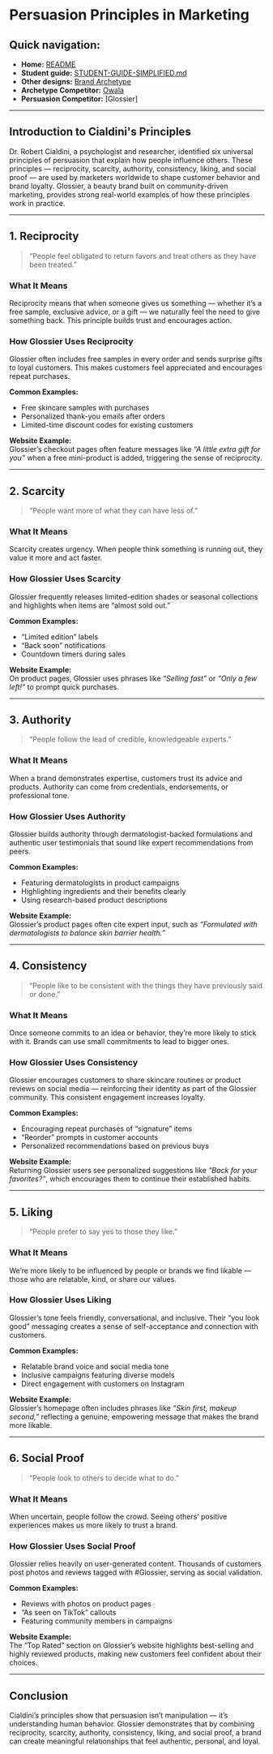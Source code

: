 # Persuasion Principles in Marketing

## Quick navigation:
- **Home:** [README](README.md)
- **Student guide:** [STUDENT-GUIDE-SIMPLIFIED.md](STUDENT-GUIDE-SIMPLIFIED.md)
- **Other designs:** [Brand Archetype](archetype.md)
- **Archetype Competitor:** [Owala](owala.md)
- **Persuasion Competitor:** [Glossier]

---

## Introduction to Cialdini's Principles

Dr. Robert Cialdini, a psychologist and researcher, identified six universal principles of persuasion that explain how people influence others. These principles — reciprocity, scarcity, authority, consistency, liking, and social proof — are used by marketers worldwide to shape customer behavior and brand loyalty. Glossier, a beauty brand built on community-driven marketing, provides strong real-world examples of how these principles work in practice.

---

## 1. Reciprocity

> “People feel obligated to return favors and treat others as they have been treated.”

### What It Means
Reciprocity means that when someone gives us something — whether it’s a free sample, exclusive advice, or a gift — we naturally feel the need to give something back. This principle builds trust and encourages action.

### How Glossier Uses Reciprocity
Glossier often includes free samples in every order and sends surprise gifts to loyal customers. This makes customers feel appreciated and encourages repeat purchases.

**Common Examples:**
- Free skincare samples with purchases  
- Personalized thank-you emails after orders  
- Limited-time discount codes for existing customers  

**Website Example:**  
Glossier’s checkout pages often feature messages like *“A little extra gift for you”* when a free mini-product is added, triggering the sense of reciprocity.

---

## 2. Scarcity

> “People want more of what they can have less of.”

### What It Means
Scarcity creates urgency. When people think something is running out, they value it more and act faster.

### How Glossier Uses Scarcity
Glossier frequently releases limited-edition shades or seasonal collections and highlights when items are “almost sold out.”

**Common Examples:**
- “Limited edition” labels  
- “Back soon” notifications  
- Countdown timers during sales  

**Website Example:**  
On product pages, Glossier uses phrases like *“Selling fast”* or *“Only a few left!”* to prompt quick purchases.

---

## 3. Authority

> “People follow the lead of credible, knowledgeable experts.”

### What It Means
When a brand demonstrates expertise, customers trust its advice and products. Authority can come from credentials, endorsements, or professional tone.

### How Glossier Uses Authority
Glossier builds authority through dermatologist-backed formulations and authentic user testimonials that sound like expert recommendations from peers.

**Common Examples:**
- Featuring dermatologists in product campaigns  
- Highlighting ingredients and their benefits clearly  
- Using research-based product descriptions  

**Website Example:**  
Glossier’s product pages often cite expert input, such as *“Formulated with dermatologists to balance skin barrier health.”*

---

## 4. Consistency

> “People like to be consistent with the things they have previously said or done.”

### What It Means
Once someone commits to an idea or behavior, they’re more likely to stick with it. Brands can use small commitments to lead to bigger ones.

### How Glossier Uses Consistency
Glossier encourages customers to share skincare routines or product reviews on social media — reinforcing their identity as part of the Glossier community. This consistent engagement increases loyalty.

**Common Examples:**
- Encouraging repeat purchases of “signature” items  
- “Reorder” prompts in customer accounts  
- Personalized recommendations based on previous buys  

**Website Example:**  
Returning Glossier users see personalized suggestions like *“Back for your favorites?”*, which encourages them to continue their established habits.

---

## 5. Liking

> “People prefer to say yes to those they like.”

### What It Means
We’re more likely to be influenced by people or brands we find likable — those who are relatable, kind, or share our values.

### How Glossier Uses Liking
Glossier’s tone feels friendly, conversational, and inclusive. Their “you look good” messaging creates a sense of self-acceptance and connection with customers.

**Common Examples:**
- Relatable brand voice and social media tone  
- Inclusive campaigns featuring diverse models  
- Direct engagement with customers on Instagram  

**Website Example:**  
Glossier’s homepage often includes phrases like *“Skin first, makeup second,”* reflecting a genuine, empowering message that makes the brand more likable.

---

## 6. Social Proof

> “People look to others to decide what to do.”

### What It Means
When uncertain, people follow the crowd. Seeing others’ positive experiences makes us more likely to trust a brand.

### How Glossier Uses Social Proof
Glossier relies heavily on user-generated content. Thousands of customers post photos and reviews tagged with #Glossier, serving as social validation.

**Common Examples:**
- Reviews with photos on product pages  
- “As seen on TikTok” callouts  
- Featuring community members in campaigns  

**Website Example:**  
The “Top Rated” section on Glossier’s website highlights best-selling and highly reviewed products, making new customers feel confident about their choices.

---

## Conclusion

Cialdini’s principles show that persuasion isn’t manipulation — it’s understanding human behavior. Glossier demonstrates that by combining reciprocity, scarcity, authority, consistency, liking, and social proof, a brand can create meaningful relationships that feel authentic, personal, and loyal.

